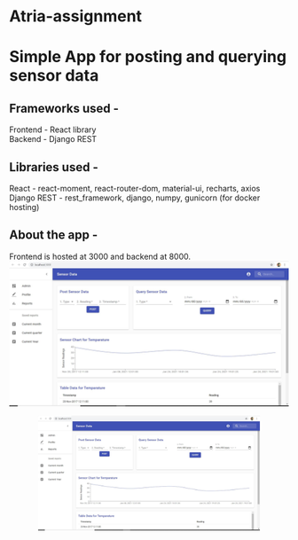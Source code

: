 # Atria-assignment

# Simple App for posting and querying sensor data

## Frameworks used - 
  Frontend - React library  
  Backend - Django REST
  
## Libraries used - 
  React - react-moment, react-router-dom, material-ui, recharts, axios  
  Django REST - rest_framework, django, numpy, gunicorn (for docker hosting)

## About the app - 
  Frontend is hosted at 3000 and backend at 8000.
  ![Alt text](https://github.com/Athul8raj/Atria-assignment/blob/main/images/app_screenshot.JPG "Optional Title")
  <div align="center">
    <img src="https://github.com/Athul8raj/Atria-assignment/blob/main/images/app_screenshot.JPG" width="400px"</img> 
</div>
